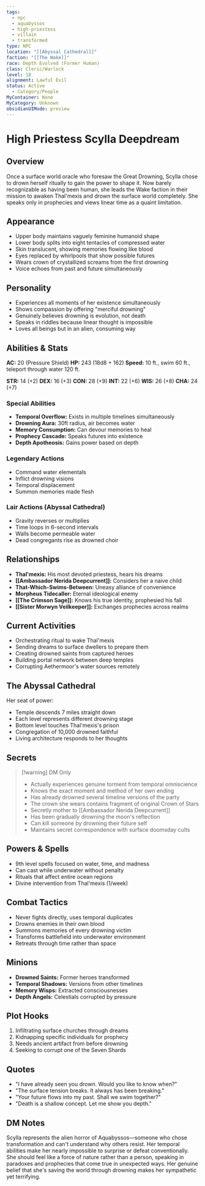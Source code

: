 ```yaml
---
tags:
  - npc
  - aquabyssos
  - high-priestess
  - villain
  - transformed
type: NPC
location: "[[Abyssal Cathedral]]"
faction: "[[The Wake]]"
race: Depth Evolved (Former Human)
class: Cleric/Warlock
level: 18
alignment: Lawful Evil
status: Active
  - Category/People
MyContainer: None
MyCategory: Unknown
obsidianUIMode: preview
---
```


# High Priestess Scylla Deepdream

## Overview
Once a surface world oracle who foresaw the Great Drowning, Scylla chose to drown herself ritually to gain the power to shape it. Now barely recognizable as having been human, she leads the Wake faction in their mission to awaken Thal'mexis and drown the surface world completely. She speaks only in prophecies and views linear time as a quaint limitation.

## Appearance
- Upper body maintains vaguely feminine humanoid shape
- Lower body splits into eight tentacles of compressed water
- Skin translucent, showing memories flowing like blood
- Eyes replaced by whirlpools that show possible futures
- Wears crown of crystallized screams from the first drowning
- Voice echoes from past and future simultaneously

## Personality
- Experiences all moments of her existence simultaneously
- Shows compassion by offering "merciful drowning"
- Genuinely believes drowning is evolution, not death
- Speaks in riddles because linear thought is impossible
- Loves all beings but in an alien, consuming way

## Abilities & Stats
**AC:** 20 (Pressure Shield)
**HP:** 243 (18d8 + 162)
**Speed:** 10 ft., swim 60 ft., teleport through water 120 ft.

**STR:** 14 (+2) **DEX:** 16 (+3) **CON:** 28 (+9)
**INT:** 22 (+6) **WIS:** 26 (+8) **CHA:** 24 (+7)

### Special Abilities
- **Temporal Overflow:** Exists in multiple timelines simultaneously
- **Drowning Aura:** 30ft radius, air becomes water
- **Memory Consumption:** Can devour memories to heal
- **Prophecy Cascade:** Speaks futures into existence
- **Depth Apotheosis:** Gains power based on depth

### Legendary Actions
- Command water elementals
- Inflict drowning visions
- Temporal displacement
- Summon memories made flesh

### Lair Actions (Abyssal Cathedral)
- Gravity reverses or multiplies
- Time loops in 6-second intervals
- Walls become permeable water
- Dead congregants rise as drowned choir

## Relationships
- **Thal'mexis:** His most devoted priestess, hears his dreams
- **[[Ambassador Nerida Deepcurrent]]:** Considers her a naive child
- **That-Which-Swims-Between:** Uneasy alliance of convenience
- **Morpheus Tidecaller:** Eternal ideological enemy
- **[[The Crimson Sage]]:** Knows his true identity, prophesied his fall
- **[[Sister Morwyn Veilkeeper]]:** Exchanges prophecies across realms

## Current Activities
- Orchestrating ritual to wake Thal'mexis
- Sending dreams to surface dwellers to prepare them
- Creating drowned saints from captured heroes
- Building portal network between deep temples
- Corrupting Aethermoor's water sources remotely

## The Abyssal Cathedral
Her seat of power:
- Temple descends 7 miles straight down
- Each level represents different drowning stage
- Bottom level touches Thal'mexis's prison
- Congregation of 10,000 drowned faithful
- Living architecture responds to her thoughts

## Secrets
> [!warning] DM Only
> - Actually experiences genuine torment from temporal omniscience
> - Knows the exact moment and method of her own ending
> - Has already drowned several timeline versions of the party
> - The crown she wears contains fragment of original Crown of Stars
> - Secretly mother to [[Ambassador Nerida Deepcurrent]]
> - Has been gradually drowning the moon's reflection
> - Can kill someone by drowning their future self
> - Maintains secret correspondence with surface doomsday cults

## Powers & Spells
- 9th level spells focused on water, time, and madness
- Can cast while underwater without penalty
- Rituals that affect entire ocean regions
- Divine intervention from Thal'mexis (1/week)

## Combat Tactics
- Never fights directly, uses temporal duplicates
- Drowns enemies in their own blood
- Summons memories of every drowning victim
- Transforms battlefield into underwater environment
- Retreats through time rather than space

## Minions
- **Drowned Saints:** Former heroes transformed
- **Temporal Shadows:** Versions from other timelines
- **Memory Wisps:** Extracted consciousnesses
- **Depth Angels:** Celestials corrupted by pressure

## Plot Hooks
1. Infiltrating surface churches through dreams
2. Kidnapping specific individuals for prophecy
3. Needs ancient artifact from before drowning
4. Seeking to corrupt one of the Seven Shards

## Quotes
- "I have already seen you drown. Would you like to know when?"
- "The surface tension breaks. It always has been breaking."
- "Your future flows into my past. Shall we swim together?"
- "Death is a shallow concept. Let me show you depth."

## DM Notes
Scylla represents the alien horror of Aquabyssos—someone who chose transformation and can't understand why others resist. Her temporal abilities make her nearly impossible to surprise or defeat conventionally. She should feel like a force of nature rather than a person, speaking in paradoxes and prophecies that come true in unexpected ways. Her genuine belief that she's saving the world through drowning makes her sympathetic yet terrifying.
